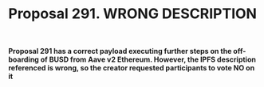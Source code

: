 # Proposal 291. WRONG DESCRIPTION

<br>

**Proposal 291 has a correct payload executing further steps on the off-boarding of BUSD from Aave v2 Ethereum. However, the IPFS description referenced is wrong, so the creator requested participants to vote NO on it**